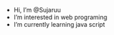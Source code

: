 - Hi, I’m @Sujaruu
- I’m interested in web programing
- I’m currently learning java script

<!---
Sujaruu/Sujaruu is a ✨ special ✨ repository because its `README.md` (this file) appears on your GitHub profile.
You can click the Preview link to take a look at your changes.
--->
